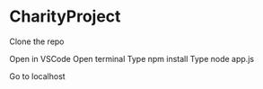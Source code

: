 # CharityProject

Clone the repo

Open in VSCode
Open terminal
Type npm install
Type node app.js

Go to localhost 
